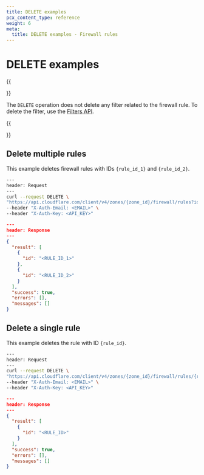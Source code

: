 ```yaml
---
title: DELETE examples
pcx_content_type: reference
weight: 6
meta:
  title: DELETE examples - Firewall rules
---
```


# DELETE examples

{{<Aside type="note" header="Note">}}

The `DELETE` operation does not delete any filter related to the firewall rule. To delete the filter, use the [Filters API](/firewall/api/cf-filters/).

{{</Aside>}}

## Delete multiple rules

This example deletes firewall rules with IDs `{rule_id_1}` and `{rule_id_2}`.

```bash
---
header: Request
---
curl --request DELETE \
"https://api.cloudflare.com/client/v4/zones/{zone_id}/firewall/rules?id={rule_id_1}&id={rule_id_2}" \
--header "X-Auth-Email: <EMAIL>" \
--header "X-Auth-Key: <API_KEY>"
```

```json
---
header: Response
---
{
  "result": [
    {
      "id": "<RULE_ID_1>"
    },
    {
      "id": "<RULE_ID_2>"
    }
  ],
  "success": true,
  "errors": [],
  "messages": []
}
```

## Delete a single rule

This example deletes the rule with ID `{rule_id}`.

```bash
---
header: Request
---
curl --request DELETE \
"https://api.cloudflare.com/client/v4/zones/{zone_id}/firewall/rules/{rule_id}" \
--header "X-Auth-Email: <EMAIL>" \
--header "X-Auth-Key: <API_KEY>"
```

```json
---
header: Response
---
{
  "result": [
    {
      "id": "<RULE_ID>"
    }
  ],
  "success": true,
  "errors": [],
  "messages": []
}
```
